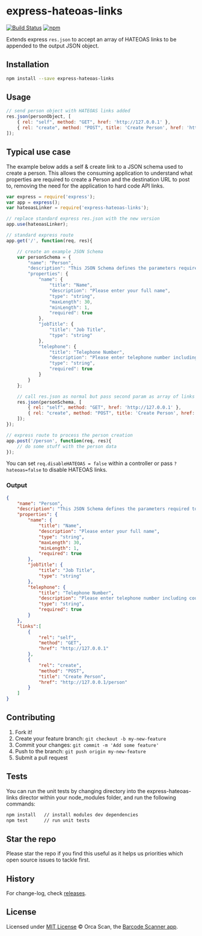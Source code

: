 # express-hateoas-links

[![Build Status](https://travis-ci.org/orca-scan/express-hateoas-links.svg?branch=master)](https://travis-ci.org/orca-scan/express-hateoas-links) [![npm](https://img.shields.io/npm/dt/express-hateoas-links.svg)](https://www.npmjs.com/package/express-hateoas-links)

Extends express `res.json` to accept an array of HATEOAS links to be appended to the output JSON object.

## Installation

```bash
npm install --save express-hateoas-links
```

## Usage

```js
// send person object with HATEOAS links added
res.json(personObject, [
    { rel: "self", method: "GET", href: 'http://127.0.0.1' },
    { rel: "create", method: "POST", title: 'Create Person', href: 'http://127.0.0.1/person' }
]);
```

## Typical use case

The example below adds a self & create link to a JSON schema used to create a person. This allows the consuming application to understand what properties are required to create a Person and the destination URL to post to, removing the need for the application to hard code API links. 

```js
var express = require('express');
var app = express();
var hateoasLinker = require('express-hateoas-links');

// replace standard express res.json with the new version
app.use(hateoasLinker);

// standard express route
app.get('/', function(req, res){

    // create an example JSON Schema
    var personSchema = {
        "name": "Person",
        "description": "This JSON Schema defines the parameters required to create a Person object",
        "properties": {
            "name": {
                "title": "Name",
                "description": "Please enter your full name",
                "type": "string",
                "maxLength": 30,
                "minLength": 1,
                "required": true
            },
            "jobTitle": {
                "title": "Job Title",
                "type": "string"
            },
            "telephone": {
                "title": "Telephone Number",
                "description": "Please enter telephone number including country code",
                "type": "string",
                "required": true
            }
        }
    };

    // call res.json as normal but pass second param as array of links
    res.json(personSchema, [
        { rel: "self", method: "GET", href: 'http://127.0.0.1' },
        { rel: "create", method: "POST", title: 'Create Person', href: 'http://127.0.0.1/person' }
    ]);
});

// express route to process the person creation
app.post('/person', function(req, res){
    // do some stuff with the person data
});
```

You can set `req.disableHATEOAS = false` within a controller or pass `?hateoas=false` to disable HATEOAS links.

### Output

```json
{
    "name": "Person",
    "description": "This JSON Schema defines the parameters required to create a Person object",
    "properties": {
        "name": {
            "title": "Name",
            "description": "Please enter your full name",
            "type": "string",
            "maxLength": 30,
            "minLength": 1,
            "required": true
        },
        "jobTitle": {
            "title": "Job Title",
            "type": "string"
        },
        "telephone": {
            "title": "Telephone Number",
            "description": "Please enter telephone number including country code",
            "type": "string",
            "required": true
        }
    },
    "links":[
        {
            "rel": "self",
            "method": "GET",
            "href": "http://127.0.0.1"
        },
        {
            "rel": "create",
            "method": "POST",
            "title": "Create Person",
            "href": "http://127.0.0.1/person"
        }
    ]
}
```

## Contributing

1. Fork it!
2. Create your feature branch: `git checkout -b my-new-feature`
3. Commit your changes: `git commit -m 'Add some feature'`
4. Push to the branch: `git push origin my-new-feature`
5. Submit a pull request

## Tests

You can run the unit tests by changing directory into the express-hateoas-links director within your node_modules folder, and run the following commands:

```bash
npm install   // install modules dev dependencies
npm test      // run unit tests
```

## Star the repo

Please star the repo if you find this useful as it helps us priorities which open source issues to tackle first.

## History

For change-log, check [releases](https://github.com/orca-scan/express-hateoas-links/releases).

## License

Licensed under [MIT License](LICENSE) &copy; Orca Scan, the [Barcode Scanner app](https://orcascan.com).
